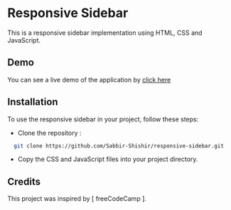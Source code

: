 
# Responsive Sidebar

This is a responsive sidebar implementation using HTML, CSS and JavaScript.
## Demo

You can see a live demo of the application by [click here](https://sidebar-ae26b0.netlify.app/)
## Installation

To use the responsive sidebar in your project, follow these steps:

- Clone the repository :
```bash
  git clone https://github.com/Sabbir-Shishir/responsive-sidebar.git
```

- Copy the CSS and JavaScript files into your project directory.
## Credits

This project was inspired by [ freeCodeCamp ].
